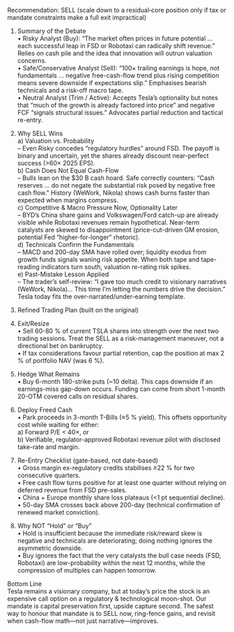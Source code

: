 Recommendation: SELL (scale down to a residual‐core position only if tax or mandate constraints make a full exit impractical)

1. Summary of the Debate  
• Risky Analyst (Buy): “The market often prices in future potential … each successful leap in FSD or Robotaxi can radically shift revenue.” Relies on cash pile and the idea that innovation will outrun valuation concerns.  
• Safe/Conservative Analyst (Sell): “100× trailing earnings is hope, not fundamentals … negative free-cash-flow trend plus rising competition means severe downside if expectations slip.” Emphasises bearish technicals and a risk-off macro tape.  
• Neutral Analyst (Trim / Active): Accepts Tesla’s optionality but notes that “much of the growth is already factored into price” and negative FCF “signals structural issues.” Advocates partial reduction and tactical re-entry.

2. Why SELL Wins  
a) Valuation vs. Probability  
   – Even Risky concedes “regulatory hurdles” around FSD. The payoff is binary and uncertain, yet the shares already discount near-perfect success (>60× 2025 EPS).  
b) Cash Does Not Equal Cash-Flow  
   – Bulls lean on the $30 B cash hoard. Safe correctly counters: “Cash reserves … do not negate the substantial risk posed by negative free cash flow.” History (WeWork, Nikola) shows cash burns faster than expected when margins compress.  
c) Competitive & Macro Pressure Now, Optionality Later  
   – BYD’s China share gains and Volkswagen/Ford catch-up are already visible while Robotaxi revenues remain hypothetical. Near-term catalysts are skewed to disappointment (price-cut-driven GM erosion, potential Fed “higher-for-longer” rhetoric).  
d) Technicals Confirm the Fundamentals  
   – MACD and 200-day SMA have rolled over; liquidity exodus from growth funds signals waning risk appetite. When both tape and tape-reading indicators turn south, valuation re-rating risk spikes.  
e) Past-Mistake Lesson Applied  
   – The trader’s self-review: “I gave too much credit to visionary narratives (WeWork, Nikola)… This time I’m letting the numbers drive the decision.”  Tesla today fits the over-narrated/under-earning template.

3. Refined Trading Plan (built on the original)  
1. Exit/Resize  
   • Sell 60-80 % of current TSLA shares into strength over the next two trading sessions. Treat the SELL as a risk-management maneuver, not a directional bet on bankruptcy.  
   • If tax considerations favour partial retention, cap the position at max 2 % of portfolio NAV (was 6 %).  
2. Hedge What Remains  
   • Buy 6-month 180-strike puts (~10 delta). This caps downside if an earnings-miss gap-down occurs. Funding can come from short 1-month 20-OTM covered calls on residual shares.  
3. Deploy Freed Cash  
   • Park proceeds in 3-month T-Bills (≈5 % yield). This offsets opportunity cost while waiting for either:  
     a) Forward P/E < 40×, or  
     b) Verifiable, regulator-approved Robotaxi revenue pilot with disclosed take-rate and margin.  
4. Re-Entry Checklist (gate-based, not date-based)  
   • Gross margin ex-regulatory credits stabilises ≥22 % for two consecutive quarters.  
   • Free cash flow turns positive for at least one quarter without relying on deferred revenue from FSD pre-sales.  
   • China + Europe monthly share loss plateaus (<1 pt sequential decline).  
   • 50-day SMA crosses back above 200-day (technical confirmation of renewed market conviction).  

4. Why NOT “Hold” or “Buy”  
• Hold is insufficient because the immediate risk/reward skew is negative and technicals are deteriorating; doing nothing ignores the asymmetric downside.  
• Buy ignores the fact that the very catalysts the bull case needs (FSD, Robotaxi) are low-probability within the next 12 months, while the compression of multiples can happen tomorrow.  

Bottom Line  
Tesla remains a visionary company, but at today’s price the stock is an expensive call option on a regulatory & technological moon-shot. Our mandate is capital preservation first, upside capture second. The safest way to honour that mandate is to SELL now, ring-fence gains, and revisit when cash-flow math—not just narrative—improves.